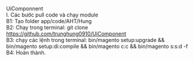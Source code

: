 UiComponnent</br>
I. Các bước pull code và chạy module</br>
B1: Tạo folder app/code/AHT/Hung</br>
B2: Chạy trong terminal: git clone https://github.com/trunghung0910/UiComponent</br>
B3: chạy các lệnh trong terminal: bin/magento setup:upgrade && bin/magento setup:di:compile && bin/magento c:c && bin/magento s:s:d -f</br>
B4: Hoàn thành.</br>
